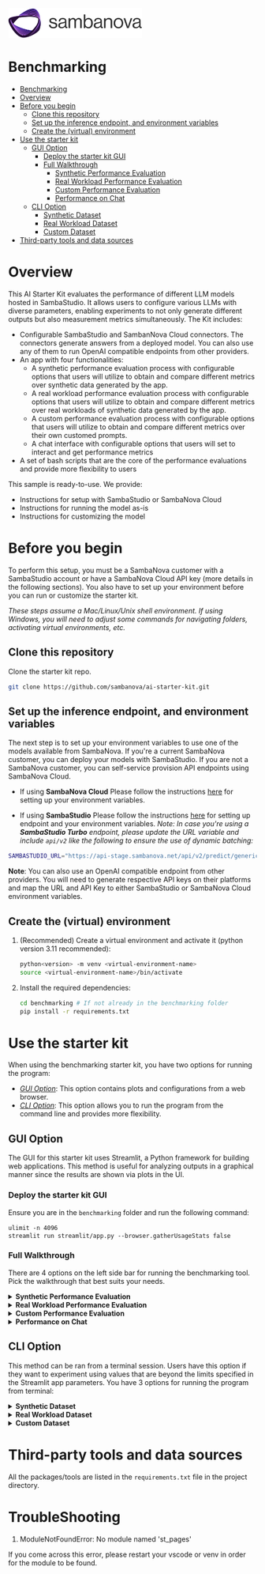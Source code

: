
<a href="https://sambanova.ai/">
<picture>
 <source media="(prefers-color-scheme: dark)" srcset="../images/SambaNova-light-logo-1.png" height="60">
  <img alt="SambaNova logo" src="../images/SambaNova-dark-logo-1.png" height="60">
</picture>
</a>

Benchmarking
======================

<!-- TOC -->

- [Benchmarking](#benchmarking)
- [Overview](#overview)
- [Before you begin](#before-you-begin)
  - [Clone this repository](#clone-this-repository)
  - [Set up the inference endpoint, and environment variables](#set-up-the-inference-endpoint-and-environment-variables)
  - [Create the (virtual) environment](#create-the-virtual-environment)
- [Use the starter kit](#use-the-starter-kit)
  - [GUI Option](#gui-option)
    - [Deploy the starter kit GUI](#deploy-the-starter-kit-gui)
    - [Full Walkthrough](#full-walkthrough)
      - [Synthetic Performance Evaluation](#synthetic-performance-evaluation)
      - [Real Workload Performance Evaluation](#real-workload-performance-evaluation)
      - [Custom Performance Evaluation](#custom-performance-evaluation)
      - [Performance on Chat](#performance-on-chat)
  - [CLI Option](#cli-option)
    - [Synthetic Dataset](#synthetic-dataset)
    - [Real Workload Dataset](#real-workload-dataset)
    - [Custom Dataset](#custom-dataset)
- [Third-party tools and data sources](#third-party-tools-and-data-sources)

<!-- /TOC -->

# Overview

This AI Starter Kit evaluates the performance of different LLM models hosted in SambaStudio. It allows users to configure various LLMs with diverse parameters, enabling experiments to not only generate different outputs but also measurement metrics simultaneously. The Kit includes:
- Configurable SambaStudio and SambanNova Cloud connectors. The connectors generate answers from a deployed model. You can also use any of them to run OpenAI compatible endpoints from other providers.
- An app with four functionalities:
    - A synthetic performance evaluation process with configurable options that users will utilize to obtain and compare different metrics over synthetic data generated by the app.
    - A real workload performance evaluation process with configurable options that users will utilize to obtain and compare different metrics over real workloads of synthetic data generated by the app.
    - A custom performance evaluation process with configurable options that users will utilize to obtain and compare different metrics over their own customed prompts. 
    - A chat interface with configurable options that users will set to interact and get performance metrics
- A set of bash scripts that are the core of the performance evaluations and provide more flexibility to users

This sample is ready-to-use. We provide:
- Instructions for setup with SambaStudio or SambaNova Cloud
- Instructions for running the model as-is
- Instructions for customizing the model
   
# Before you begin

To perform this setup, you must be a SambaNova customer with a SambaStudio account or have a SambaNova Cloud API key (more details in the following sections). You also have to set up your environment before you can run or customize the starter kit. 

_These steps assume a Mac/Linux/Unix shell environment. If using Windows, you will need to adjust some commands for navigating folders, activating virtual environments, etc._

## Clone this repository

Clone the starter kit repo.
```bash
git clone https://github.com/sambanova/ai-starter-kit.git
```

## Set up the inference endpoint, and environment variables

The next step is to set up your environment variables to use one of the models available from SambaNova. If you're a current SambaNova customer, you can deploy your models with SambaStudio. If you are not a SambaNova customer, you can self-service provision API endpoints using SambaNova Cloud.

- If using **SambaNova Cloud** Please follow the instructions [here](../README.md#use-sambanova-cloud-option-1) for setting up your environment variables.

- If using **SambaStudio** Please follow the instructions [here](../README.md#use-sambastudio-option-2) for setting up endpoint and your environment variables. 
_Note: In case you're using a **SambaStudio Turbo** endpoint, please update the URL variable and include `api/v2` like the following to ensure the use of dynamic batching:_
``` bash
SAMBASTUDIO_URL="https://api-stage.sambanova.net/api/v2/predict/generic/12345678-9abc-def0-1234-56789abcdef0/456789ab-cdef-0123-4567-89abcdef0123"
```

**Note**: You can also use an OpenAI compatible endpoint from other providers. You will need to generate respective API keys on their platforms and map the URL and API Key to either SambaStudio or SambaNova Cloud environment variables.

## Create the (virtual) environment
1. (Recommended) Create a virtual environment and activate it (python version 3.11 recommended): 
    ```bash
    python<version> -m venv <virtual-environment-name>
    source <virtual-environment-name>/bin/activate
    ```

2. Install the required dependencies:
    ```bash
    cd benchmarking # If not already in the benchmarking folder
    pip install -r requirements.txt
    ```

# Use the starter kit

When using the benchmarking starter kit, you have two options for running the program:

- [*GUI Option*](#gui-option): This option contains plots and configurations from a web browser.
- [*CLI Option*](#cli-option): This option allows you to run the program from the command line and provides more flexibility.


## GUI Option

The GUI for this starter kit uses Streamlit, a Python framework for building web applications. This method is useful for analyzing outputs in a graphical manner since the results are shown via plots in the UI.

### Deploy the starter kit GUI

Ensure you are in the `benchmarking` folder and run the following command:

```shell
ulimit -n 4096
streamlit run streamlit/app.py --browser.gatherUsageStats false 
```

### Full Walkthrough

There are 4 options on the left side bar for running the benchmarking tool. Pick the walkthrough that best suits your needs.

<details id="synthetic-performance-evaluation">
<summary><strong>Synthetic Performance Evaluation</strong></summary>

This option allows you to evaluate the performance of the selected LLM on synthetic data generated by this benchmarking tool.

![Synthetic Performance Evaluation](./imgs/synthetic_performance_eval.png)

1. Enter a model name and choose the right API type

     _Note: Currently we have specific prompting support for Llama2, Llama3, Llama3.1, Llama3.2, Llama3.3, Llama4, Mistral, Deepseek, Qwen, QwQ, Solar, and Eeve. Other instruction models can work, but number of tokens may not be close to the ones specified._

  - If the model specified is a bundle, specify the desired expert in the Model Name text box with the prefix `Bundle`. 
    - For example, the Samba-1 Turbo Llama-3-8B expert in studio is titled `Meta-Llama-3-8B-Instruct` so the model name would be `Bundle/Meta-Llama-3-8B-Instruct`.
  - If the model comes from a SambaStudio endpoint using its OpenAI compatible URL or a standalone model, enter the full model name shown on the model card. E.g. `Meta-Llama-3.3-70B-Instruct`.
  - If the model is a SambaNova Cloud one, then use one of the models displayed in the website. Then, choose `SambaNova Cloud` in the API type dropdown option. E.g. `DeepSeek-R1`.

2. If the model selected is **multimodal**, then select the pre-set image size to include in the benchmarking requests. There are three categories: Small (500x500px), Medium (1000x1000px) and Large (2000x2000px). Otherwise, if model is not multimodal, then leave the value to N/A. 

    **Warning!** Multimodal models may activate their guardrails when running benchmarks. Changing the input or output number of tokens may help to solve the issue.

3. Set the configuration parameters

- **Number of input tokens**: The number of input tokens in the generated prompt. *Default*: 1000.
- **Number of output tokens**: The number of output tokens the LLM can generate. *Default*: 1000.
- **Number of total requests**: Number of requests sent. *Default*: 10. *Note*: the program can timeout before all requests are sent. Configure the **Timeout** parameter accordingly.
- **Number of concurrent requests**: The number of concurrent requests. *Default*: 1. For testing [batching-enabled models](https://docs.sambanova.ai/sambastudio/latest/dynamic-batching.html), this value should be greater than the largest batch_size one needs to test. The typical batch sizes that are supported are 1,4,8 and 16.
- **Timeout**: Number of seconds before program times out. *Default*: 600 seconds

4. Run the performance evaluation

- Click the `Run!` button. This will start the program and a progress bar will be shown in the UI.
- Depending on the parameter configurations, it should take between 1 min and 10 min. 
- If needed, you can stop the process at any time by clicking the `Stop` button. **Warning** Stopping a run with multiple concurrent requests and a high number of input/output tokens may leave some requests still running on the API. To allow the API to recover, it's recommended to wait one to two minutes before starting a new run.
- Once the process is complete, you can download the output files to analyze performance metrics per request or review summary statistics.

5. Analyze results

    _Note: Not all model endpoints currently support the calculation of server-side statistics. Depending on your choice of endpoint, you may see either client and server information, or you may see just the client-side information._

    **Plots**

    The plots compare (if available) the following:

    - **Server metrics**: These are performance metrics from the Server API. 
    - **Client metrics**: These are performance metrics computed on the client side / local machine.
    
    Additionally, if the endpoint supports dynamic batching, the plots will show per-batch metrics.

    The results are composed of five plots:

    - ```Distribution of TTFT by batch size```: This bar plot shows the median Time to First Token (TTFT) in a bold colored horizontal line, and a rectangular area representing the range between the 5th and 95th percentile. One should see higher values and higher variance in the client-side metrics compared to the server-side metrics. This difference is mainly due to the request waiting in the queue to be served (for concurrent requests), which is not included in server-side metrics. 

    - ```Distribution of end-to-end latency by batch size```: This bar plot shows the median end-to-end latency in a bold colored horizontal line, and a rectangular area representing the range between the 5th and 95th percentile. One should see higher values and higher variance in the client-side metrics compared to the server-side metrics. This difference is also mainly due to the request waiting in the queue to be served (for concurrent requests), which is not included in server-side metrics. 

    - ```Distribution of output throughput by batch size``` plot: This bar plot shows the median number of **output** tokens per second per request in a bold colored horizontal line, and a rectangular area representing the range between the 5th and 95th percentile. One should see good agreement between the client and server-side metrics. For endpoints that support dynamic batching, one should see a decreasing trend in metrics as the batch size increases.

    - ```Total output throughput per batch size```: This bar plot shows the median total tokens generated per second per batch in a bold colored horizontal line, and a rectangular area representing the range between the 5th and 95th percentile. One should see good agreement between the client and server-side metrics. This metric will calculate the same values as the previous metric for batch size = 1. However, for batch size > 1, it is estimated as the average of ```Output throughput by batch size * Batch size``` for each batch, to account for more generated tokens due to concurrent requests being served in batch mode.

    - ```LLM requests across time```: This gantt plot shows the duration of the TTFT and end-to-end latency per request in a timeline. One should expect latencies considerably greater than TTFTs, and multiple bars starting at the same time as number of concurrent requests specified. In addition, if the endpoint allows dynamic batching, one could see grouped bars according to the batch sizes supported.

6. Customize synthetic prompts.

    Synthetic prompts for performance evaluation can be found [here](./prompts/user-prompt_template.yaml). You are free to add, modify, or remove prompts as needed. If adding new prompts, please follow the data structure used in the existing ones as a reference.

7. Synthetic Performance common examples
    1. Dynamic batching speed  

        Parameters:
        - Model name: Bundle/Meta-Llama-3.3-70B-Instruct
        - API type: SambaStudio
        - Number of input tokens: 250
        - Number of output tokens: 250
        - Number of total requests: 80
        - Number of concurrent requests: 20
        - Timeout: 600
          
        Results:

        ![dynamic_batching_speed-ttft](./imgs/dynamic_batching_speed-ttft.png)
        ![dynamic_batching_speed-latency](./imgs/dynamic_batching_speed-latency.png)
        ![dynamic_batching_speed-output_throughput](./imgs/dynamic_batching_speed-output_throughput.png)
        ![dynamic_batching_speed-total_output_throughput](./imgs/dynamic_batching_speed-total_output_throughput.png)
        ![dynamic_batching_speed-gantt](./imgs/dynamic_batching_speed-gantt.png)
      
    2. High input and ouput tokens

        Parameters:
        - Model name: Bundle/Meta-Llama-3.3-70B-Instruct
        - API type: SambaStudio
        - Number of input tokens: 2000
        - Number of output tokens: 2000
        - Number of total requests: 80
        - Number of concurrent requests: 25
        - Timeout: 600

        Results:

        ![high_input_output_tokens-ttft](./imgs/high_input_output_tokens-ttft.png)
        ![high_input_output_tokens-latency](./imgs/high_input_output_tokens-latency.png)
        ![high_input_output_tokens-output_throughput](./imgs/high_input_output_tokens-output_throughput.png)
        ![high_input_output_tokens-total_output_throughput](./imgs/high_input_output_tokens-total_output_throughput.png)
        ![high_input_output_tokens-gantt](./imgs/high_input_output_tokens-gantt.png)

    3. Running multiple concurrent requests

        Parameters:
        - Model name: Bundle/Meta-Llama-3.3-70B-Instruct
        - API type: SambaStudio
        - Number of input tokens: 250
        - Number of output tokens: 250
        - Number of total requests: 1000
        - Number of concurrent requests: 100
        - Timeout: 600

        Results:
        
        ![running_multiple_concurrent_requests-ttft](./imgs/running_multiple_concurrent_requests-ttft.png)
        ![running_multiple_concurrent_requests-latency](./imgs/running_multiple_concurrent_requests-latency.png)
        ![running_multiple_concurrent_requests-output_throughput](./imgs/running_multiple_concurrent_requests-output_throughput.png)
        ![running_multiple_concurrent_requests-total_output_throughput](./imgs/running_multiple_concurrent_requests-total_output_throughput.png)
        ![running_multiple_concurrent_requests-gantt](./imgs/running_multiple_concurrent_requests-gantt.png)

  </details>

<details id="real-workload-performance-evaluation">
<summary><strong>Real Workload Performance Evaluation</strong></summary>

This option allows you to evaluate the performance of the selected LLM on real workload synthetic data generated by this benchmarking tool. 

![Real Workload Performance Evaluation](./imgs/real_workload_performance_eval.png) 

1. Enter a model name and choose the right API type

     _Note: Currently we have specific prompting support for Llama2, Llama3, Llama3.1, Llama3.2, Llama3.3, Llama4, Mistral, Deepseek, Qwen, QwQ, Solar, and Eeve. Other instruction models can work, but number of tokens may not be close to the ones specified._

  - If the model specified is a bundle, specify the desired expert in the Model Name text box with the prefix `Bundle`. 
    - For example, the Samba-1 Turbo Llama-3-8B expert in studio is titled `Meta-Llama-3-8B-Instruct` so the model name would be `Bundle/Meta-Llama-3-8B-Instruct`.
  - If the model comes from a SambaStudio endpoint using its OpenAI compatible URL or a standalone model, enter the full model name shown on the model card. E.g. `Meta-Llama-3.3-70B-Instruct`.
  - If the model is a SambaNova Cloud one, then use one of the models displayed in the website. Then, choose `SambaNova Cloud` in the API type dropdown option. E.g. `DeepSeek-R1`.

2. If the model selected is **multimodal**, then select the pre-set image size to include in the benchmarking requests. There are three categories: Small (500x500px), Medium (1000x1000px) and Large (2000x2000px). Otherwise, if model is not multimodal, then leave the value to N/A.

    **Warning!** Multimodal models may activate their guardrails when running benchmarks. Changing the input or output number of tokens may help to solve the issue.

3. Set the configuration parameters

- **Number of input tokens**: The number of input tokens in the generated prompt. *Default*: 1000.
- **Number of output tokens**: The number of output tokens the LLM can generate. *Default*: 1000.
- **Number of total requests**: Number of requests sent. *Default*: 10. *Note*: the program can timeout before all requests are sent. Configure the **Timeout** parameter accordingly.
- **Queries per second**: the number of queries that will be sent to the endpoint per second. Values QPS<10 are recommended since user can hit rate limits. *Default*: 1.0
- **Queries per second distribution**: the type of wait time distribution in between requests. User can choose the values 'constant', 'uniform', 'exponential'. *Default*: constant.
- **Timeout**: Number of seconds before program times out. *Default*: 600 seconds

4. Run the performance evaluation

- Click the `Run!` button. This will start the program and a progress bar will be shown in the UI.
- Depending on the parameter configurations, it should take between 1 min and 10 min. 
- If needed, you can stop the process at any time by clicking the `Stop` button. **Warning** Stopping a run with multiple concurrent requests and a high number of input/output tokens may leave some requests still running on the API. To allow the API to recover, it's recommended to wait one to two minutes before starting a new run.

5. Analyze results

    _Note: Not all model endpoints currently support the calculation of server-side statistics. Depending on your choice of endpoint, you may see either client and server information, or you may see just the client-side information._

    **Plots**

    The plots compare (if available) the following:

    - **Server metrics**: These are performance metrics from the Server API. 
    - **Client metrics**: These are performance metrics computed on the client side / local machine.
    
    Additionally, if the endpoint supports dynamic batching, the plots will show per-batch metrics.

    The results are composed of five plots:

    - ```Distribution of TTFT by batch size```: This bar plot shows the median Time to First Token (TTFT) in a bold colored horizontal line, and a rectangular area representing the range between the 5th and 95th percentile. One should see higher values and higher variance in the client-side metrics compared to the server-side metrics. This difference is mainly due to the request waiting in the queue to be served (for concurrent requests), which is not included in server-side metrics. 

    - ```Distribution of end-to-end latency by batch size```: This bar plot shows the median end-to-end latency in a bold colored horizontal line, and a rectangular area representing the range between the 5th and 95th percentile. One should see higher values and higher variance in the client-side metrics compared to the server-side metrics. This difference is also mainly due to the request waiting in the queue to be served (for concurrent requests), which is not included in server-side metrics. 

    - ```Distribution of output throughput by batch size``` plot: This bar plot shows the median number of **output** tokens per second per request in a bold colored horizontal line, and a rectangular area representing the range between the 5th and 95th percentile. One should see good agreement between the client and server-side metrics. For endpoints that support dynamic batching, one should see a decreasing trend in metrics as the batch size increases.

    - ```Total output throughput per batch size```: This bar plot shows the median total tokens generated per second per batch in a bold colored horizontal line, and a rectangular area representing the range between the 5th and 95th percentile. One should see good agreement between the client and server-side metrics. This metric will calculate the same values as the previous metric for batch size = 1. However, for batch size > 1, it is estimated as the average of ```Output throughput by batch size * Batch size``` for each batch, to account for more generated tokens due to concurrent requests being served in batch mode.

    - ```LLM requests across time```: This gantt plot shows the duration of the TTFT and end-to-end latency per request in a timeline. One should expect latencies considerably greater than TTFTs, and multiple bars starting at the same time as number of concurrent requests specified. In addition, if the endpoint allows dynamic batching, one could see grouped bars according to the batch sizes supported.

5. Customize synthetic prompts:

    Synthetic prompts for performance evaluation can be found [here](./prompts/user-prompt_template.yaml). You are free to add, modify, or remove prompts as needed. If adding new prompts, please follow the data structure used in the existing ones as a reference.

</details>

<details id="custom-performance-evaluation">
<summary><strong>Custom Performance Evaluation</strong></summary>

This option allows you to evaluate the performance of the selected LLM on your own custom dataset. The interface should look like this:

![Custom Performance Evaluation](./imgs/custom_performance_eval.png) 

1. Prep your dataset

- The dataset needs to be in `.jsonl` format - these means a file with one JSON object per line. You can take as example the file [in here.](./prompts/custom_prompt_example.jsonl)
- Each JSON object need to have a `prompt` key with the value being the prompt you want to pass to the LLM. If you want to benchmark a multimodal model, then also include the `image_path` key with an absolute path value. **Warning!** Multimodal models may activate their guardrails when running benchmarks. Changing prompt may help to solve the issue.

2. Upload the jsonl file using the option in the sidebar.

3. Enter a model name and choose the right API type

    _Note: Currently we have specific prompting support for Llama2, Llama3, Llama3.1, Llama3.2, Llama3.3, Llama4, Mistral, Deepseek, Qwen, QwQ, Solar, and Eeve. Other instruction models can work, but number of tokens may not be close to the ones specified._

  - If the model specified is a bundle, specify the desired expert in the Model Name text box with the prefix `Bundle`. 
    - For example, the Samba-1 Turbo Llama-3-8B expert in studio is titled `Meta-Llama-3-8B-Instruct` so the model name would be `Bundle/Meta-Llama-3-8B-Instruct`.
  - If the model comes from a SambaStudio endpoint using its OpenAI compatible URL or a standalone model, enter the full model name shown on the model card.
  - If the model is a SambaNova Cloud one, then use one of the models displayed in the website. Then, choose `SambaNova Cloud` in the API type dropdown option. E.g. `DeepSeek-R1`.

4. Set the configuration and tuning parameters

- **Number of concurrent requests**: The number of concurrent requests. *Default*: 1. For testing [batching-enabled models](https://docs.sambanova.ai/sambastudio/latest/dynamic-batching.html), this value should be greater than the largest batch_size one needs to test. The typical batch sizes that are supported are 1,4,8 and 16.
- **Timeout**: Number of seconds before program times out. *Default*: 600 seconds
- **Max Output Tokens**: Maximum number of tokens to generate. *Default*: 256
- **Save LLM Responses**: Whether to save the actual outputs of the LLM to an output file. The output file will contain the `response_texts` suffix.

5. Analyze results

    _Note: Not all model endpoints currently support the calculation of server-side statistics. Depending on your choice of endpoint, you may see either client and server information, or you may see just the client-side information._

    **Plots**

    The plots compare (if available) the following:

    - **Server metrics**: These are performance metrics from the Server API. 
    - **Client metrics**: These are performance metrics computed on the client side / local machine.
    
    Additionally, if the endpoint supports dynamic batching, the plots will show per-batch metrics.

    The results are composed of five plots:

    - ```Distribution of end-to-end latency by batch size```: This bar plot shows the median end-to-end latency in a bold colored horizontal line, and a rectangular area representing the range between the 5th and 95th percentile. One should see higher values and higher variance in the client-side metrics compared to the server-side metrics. This difference is also mainly due to the request waiting in the queue to be served (for concurrent requests), which is not included in server-side metrics. 

    - ```Distribution of output throughput by batch size``` plot: This bar plot shows the median number of **output** tokens per second per request in a bold colored horizontal line, and a rectangular area representing the range between the 5th and 95th percentile. One should see good agreement between the client and server-side metrics. For endpoints that support dynamic batching, one should see a decreasing trend in metrics as the batch size increases.

    - ```Total output throughput per batch size```: This bar plot shows the median total tokens generated per second per batch in a bold colored horizontal line, and a rectangular area representing the range between the 5th and 95th percentile. One should see good agreement between the client and server-side metrics. This metric will calculate the same values as the previous metric for batch size = 1. However, for batch size > 1, it is estimated as the average of ```Output throughput by batch size * Batch size``` for each batch, to account for more generated tokens due to concurrent requests being served in batch mode.

    - ```LLM requests across time```: This gantt plot shows the duration of the TTFT and end-to-end latency per request in a timeline. One should expect latencies considerably greater than TTFTs, and multiple bars starting at the same time as number of concurrent requests specified. In addition, if the endpoint allows dynamic batching, one could see grouped bars according to the batch sizes supported.
</details>

<details id="performance-on-chat">
<summary><strong>Performance on Chat</strong></summary>

This option allows you to measure performance during a multi-turn conversation with an LLM. The interface should look like this:

![perf_on_chat_image](./imgs/performance_on_chat.png)

1. Enter a model name and choose the right API type

  - If the model specified is a bundle, specify the desired expert in the Model Name text box with the prefix `Bundle`. 
    - For example, the Samba-1 Turbo Llama-3-8B expert in studio is titled `Meta-Llama-3-8B-Instruct` so the model name would be `Bundle/Meta-Llama-3-8B-Instruct`.
  - If the model comes from a SambaStudio endpoint using its OpenAI compatible URL or a standalone model, enter the full model name shown on the model card.
  - If the model is a SambaNova Cloud one, then use one of the models displayed in the website. Then, choose `SambaNova Cloud` in the API type dropdown option. E.g. `DeepSeek-R1`.

2. If the model to benchmark is multimodal, then you can upload an image using the option in the sidebar. (Limit size: 200MB) **Warning!** Multimodal models may activate their guardrails when running benchmarks. Changing prompt may help to solve the issue.

2. Set the configuration parameters

- **Max tokens to generate**: Maximum number of tokens to generate. *Default*: 256
<!-- - **Do sample**: 
- **Repetition penalty**:
- **Temperature**:
- **Top k**:
- **Top p**: -->

3. Start the chat session

After entering the model name and configuring the parameters, press `Run!` to activate the chat session.

4. Ask anything and see results

Users are able to ask anything and get a generated answer to their questions, as shown in the image below. In addition to the back and forth conversations between the user and the LLM, there is a expander option that users can click to see the following metrics per each LLM response:
- **Latency (s)**
- **Throughput (tokens/s)**
- **Time to first token (s)** 

![perf_on_chat_image](./imgs/performance_on_chat_results.png)
</details>



## CLI Option

This method can be ran from a terminal session. Users have this option if they want to experiment using values that are beyond the limits specified in the Streamlit app parameters. You have 3 options for running the program from terminal:

<details id="synthetic-dataset">
<summary><strong>Synthetic Dataset</summary></strong>

_Note: Currently we have specific prompting support for Llama2, Llama3, Llama3.1, Llama3.2, Llama3.3, Llama4, Mistral, Deepseek, Qwen, QwQ, Solar, and Eeve. Other instruction models can work, but number of tokens may not be close to the ones specified._

1. Open the file `run_synthetic_dataset.sh` and configure the following parameters:
  - **model-name**: Model name to be used. See section `1. Enter a model name and choose the right API type` in [Synthetic Performance Evaluation](#synthetic-performance-evaluation) for more information about model name.
  - **llm-api**: API type to be chosen.
  - **results-dir**: Path to the results directory. _Default_: "./data/results/llmperf"
  - **num-concurrent-requests**: Number of concurrent requests. _Default_: 1
  - **timeout**: Timeout in seconds. _Default_: 600
  - **num-input-tokens**: Number of input tokens to include in the request prompts. It's recommended to choose no more than 2000 tokens to avoid long wait times. _Default_: 1000.
  - **num-output-tokens**: Number of output tokens in the generation. It is strongly recommended to set this value to no more than 2000, as most LLMs cannot generate outputs beyond this limit. _Default_: 1000.
  - **multimodal-image-size**: Size of the pre-set image to be used with a **multimodal** model. There are three categories: small (500x500px), medium (1000x1000px) and large (2000x2000px). **Warning!** Multimodal models may activate their guardrails when running benchmarks. Changing the input or output number of tokens may help to solve the issue. If model is not multimodal, then leave the value to na. _Default:_ na.
  - **num-requests**: Number of requests sent. _Default_: 16. _Note_: the program can timeout before all requests are sent. Configure the **Timeout** parameter accordingly.
  - **save-llm-responses**: Whether to save the actual outputs of the LLM to an output file. The output file will contain the `response_texts` suffix.

   _Note_: You should leave the `--mode` parameter untouched - this indicates what dataset mode to use.

2. Run the script

- Run the following command in your terminal:
```shell
sh run_synthetic_dataset.sh
```
- The evaluation process will start and a progress bar will be shown until it's complete.

3. Analyze results

- Results will be saved at the location specified in `results-dir`.
- The name of the output files will depend on the input file name, mode name, and number of concurrent requests. You should see files that follow a similar format to the following:

```
synthetic_<MODEL_IDX>_<MODEL_NAME><MULTIMODAL_SUFFIX>_{NUM_INPUT_TOKENS}_{NUM_OUTPUT_TOKENS}_{NUM_CONCURRENT_REQUESTS}_{MODE}
```

- For each run, two files are generated with the following suffixes in the output file names: `_individual_responses` and `_summary`.
  
  - Individual responses file

    - This output file contains the number of input and output tokens, number of total tokens, Time To First Token (TTFT), End-To-End Latency (E2E Latency) and Throughput from Server (if available) and Client side, for each individual request sent to the LLM. Users can use this data for further analysis. We provide this notebook `notebooks/analyze-results.ipynb` with some charts that they can use to start.

![individual_responses_image](./imgs/synthetic_individual_ouput.png)

  - Summary file

    - This file includes various statistics such as percentiles, mean and standard deviation to describe the number of input and output tokens, number of total tokens, Time To First Token (TTFT), End-To-End Latency (E2E Latency) and Throughput from Client side. It also provides additional data points that bring more information about the overall run, like inputs used, number of errors, and number of completed requests per minute. 

![summary_output_image](./imgs/synthetic_summary_ouput.png)

- There's an additional notebook `notebooks/multiple-models-benchmark.ipynb` that will help users on running multiple benchmarks with different experts and gather performance results in one single table. A Bundle endpoint is meant to be used for this analysis. 

4. Customize synthetic prompts

Synthetic prompts for performance evaluation can be found [here](./prompts/user-prompt_template.yaml). You are free to add, modify, or remove prompts as needed. If adding new prompts, please follow the data structure used in the existing ones as a reference.

</details>

<details id="real-workload-dataset">
<summary><strong>Real Workload Dataset</summary></strong>

_Note: Currently we have specific prompting support for Llama2, Llama3, Llama3.1, Llama3.2, Llama3.3, Llama4, Mistral, Deepseek, Qwen, QwQ, Solar, and Eeve. Other instruction models can work, but number of tokens may not be close to the ones specified._

1. Open the file `run_real_workload_dataset.sh` and configure the following parameters:
  - **model-name**: Model name to be used. See section `1. Enter a model name and choose the right API type` in [Real Workload Evaluation](#real-workload-performance-evaluation) for more information about model name.
  - **llm-api**: API type to be chosen. 
  - **results-dir**: Path to the results directory. _Default_: "./data/results/llmperf"
  - **qps**: the number of queries that will be sent to the endpoint per second. Values QPS<10 are recommended since user can hit rate limits._Default_: 1
  - **qps-distribution**: the type of wait time distribution in between requests. User can choose the values 'constant', 'uniform', 'exponential'. _Default_: constant
  - **timeout**: Timeout in seconds. _Default_: 600
  - **num-input-tokens**: Number of input tokens to include in the request prompts. It's recommended to choose no more than 2000 tokens to avoid long wait times. _Default_: 1000.
  - **num-output-tokens**: Number of output tokens in the generation. It's recommended to choose no more than 2000 tokens to avoid long wait times. _Default_: 1000.
  - **multimodal-image-size**: Size of the pre-set image to be used with a **multimodal** model. There are three categories: small (500x500px), medium (1000x1000px) and large (2000x2000px). **Warning!** Multimodal models may activate their guardrails when running benchmarks. Changing the input or output number of tokens may help to solve the issue. If model is not multimodal, then leave the value to na. _Default:_ na.
  - **num-requests**: Number of requests sent. _Default_: 16. _Note_: the program can timeout before all requests are sent. Configure the **Timeout** parameter accordingly.

   _Note_: You should leave the `--mode` parameter untouched - this indicates what dataset mode to use.

2. Run the script

- Run the following command in your terminal:
```shell
sh run_real_workload_dataset.sh
```
- The evaluation process will start and a progress bar will be shown until it's complete.

3. Analyze results

- Results will be saved at the location specified in `results-dir`.
- The name of the output files will depend on the input file name, mode name, and number of concurrent requests. You should see files that follow a similar format to the following:

```
realworkload_<MODEL_IDX>_<MODEL_NAME><MULTIMODAL_SUFFIX>_{NUM_INPUT_TOKENS}_{NUM_OUTPUT_TOKENS}_{QPS}_{QPS_DISTRIBUTION}_{MODE}
```

- For each run, two files are generated with the following suffixes in the output file names: `_individual_responses` and `_summary`.
  
  - Individual responses file

    - This output file contains the number of input and output tokens, number of total tokens, Time To First Token (TTFT), End-To-End Latency (E2E Latency) and Throughput from Server (if available) and Client side, for each individual request sent to the LLM. Users can use this data for further analysis. We provide this notebook `notebooks/analyze-results.ipynb` with some charts that they can use to start.

![individual_responses_image](./imgs/real_workload_individual_ouput.png)

  - Summary file

    - This file includes various statistics such as percentiles, mean and standard deviation to describe the number of input and output tokens, number of total tokens, Time To First Token (TTFT), End-To-End Latency (E2E Latency) and Throughput from Client side. It also provides additional data points that bring more information about the overall run, like inputs used, number of errors, and number of completed requests per minute. 

![summary_output_image](./imgs/real_workload_summary_ouput.png)

- There's an additional notebook `notebooks/multiple-models-benchmark.ipynb` that will help users on running multiple benchmarks with different experts and gather performance results in one single table. A Bundle endpoint is meant to be used for this analysis. 

4. Customize synthetic prompts

Synthetic prompts for performance evaluation can be found [here](./prompts/user-prompt_template.yaml). You are free to add, modify, or remove prompts as needed. If adding new prompts, please follow the data structure used in the existing ones as a reference.

</details>

<details id="custom-dataset">
<summary><strong>Custom Dataset</summary></strong>

_Note: Currently we have specific prompting support for Llama2, Llama3, Llama3.1, Llama3.2, Llama3.3, Llama4, Mistral, Deepseek, Qwen, QwQ, Solar, and Eeve. Other instruction models can work, but number of tokens may not be close to the ones specified._

1. Open the file `run_custom_dataset.sh` and configure the following parameters:
  - **model-name**: Model name to be used. See section `1. Enter a model name and choose the right API type` in [Synthetic Performance Evaluation](#synthetic-performance-evaluation) for more information about model name.
  - **llm-api**: API type to be chosen.
  - **results-dir**: Path to the results directory. _Default_: "./data/results/llmperf"
  - **num-concurrent-requests**: Number of concurrent requests. _Default_: 1
  - **timeout**: Timeout in seconds. _Default_: 600
  - **input-file-path**: The location of the custom dataset that you want to evaluate with. You can take as example the file [in here.](./prompts/custom_prompt_example.jsonl)
  - **save-llm-responses**: Whether to save the actual outputs of the LLM to an output file. The output file will contain the `response_texts` suffix.

  _Note_: You should leave the `--mode` parameter untouched - this indicates what dataset mode to use. 

2. Run the script

- Run the following command in your terminal:
```shell
sh run_custom_dataset.sh
```
- The evaluation process will start and a progress bar will be shown until it's complete.

3. Analyze results

- Results will be saved at the location specified in `results-dir`.
- The name of the output files will depend on the input file name, mode name, and number of concurrent requests. You should see files that follow a similar format to the following:

```
custom_<MODEL_NAME>_{FILE_NAME}_{NUM_CONCURRENT_REQUESTS}_{MODE}
```

- For each run, two files are generated with the following suffixes in the output file names: `_individual_responses` and `_summary`.
  
  - Individual responses file

    - This output file contains the number of input and output tokens, number of total tokens, Time To First Token (TTFT), End-To-End Latency (E2E Latency) and Throughput from Server (if available) and Client side, for each individual request sent to the LLM. Users can use this data for further analysis. We provide this notebook `notebooks/analyze-results.ipynb` with some charts that they can use to start.

![individual_responses_image](./imgs/custom_individual_ouput.png)

  - Summary file

    - This file includes various statistics such as percentiles, mean and standard deviation to describe the number of input and output tokens, number of total tokens, Time To First Token (TTFT), End-To-End Latency (E2E Latency) and Throughput from Client side. It also provides additional data points that bring more information about the overall run, like inputs used, number of errors, and number of completed requests per minute. 

![summary_output_image](./imgs/custom_summary_ouput.png)
</details>

# Third-party tools and data sources 

All the packages/tools are listed in the `requirements.txt` file in the project directory.

# TroubleShooting

1. ModuleNotFoundError: No module named 'st_pages'

If you come across this error, please restart your vscode or venv in order for the module to be found.

<!-- JS scripts -->
<script>
function openDetails(id) {
  const details = document.getElementById(id);
  if (details && !details.open) {
    details.open = true;  
  }
}
</script>